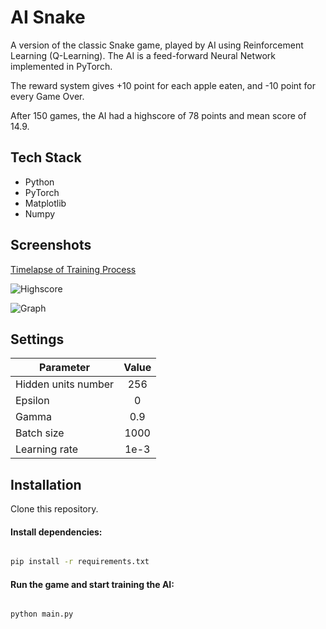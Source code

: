 # AI Snake

A version of the classic Snake game, played by AI using Reinforcement Learning (Q-Learning). The AI is a feed-forward Neural Network implemented in PyTorch.

The reward system gives +10 point for each apple eaten, and -10 point for every Game Over.

After 150 games, the AI had a highscore of 78 points and mean score of 14.9. 

## Tech Stack

+ Python
+ PyTorch
+ Matplotlib
+ Numpy

## Screenshots

[Timelapse of Training Process](https://youtu.be/GiAmK5NALZU)

![Highscore](https://github.com/tildajson/AI-snake/assets/130234732/851b120a-abf2-494e-b5b6-21790ddfcbb3)

![Graph](https://github.com/tildajson/AI-snake/assets/130234732/878e268e-588a-405b-9779-d5898dc6f832)

## Settings

| Parameter        |      Value      |
|------------------|:---------------:|
| Hidden units number    |       256       |
| Epsilon          |   0  |
| Gamma            |       0.9       |
| Batch size       |        1000       |
| Learning rate    |       1e-3      |

## Installation

Clone this repository.

#### Install dependencies:

```bash

pip install -r requirements.txt

```

#### Run the game and start training the AI:

```bash

python main.py

```
